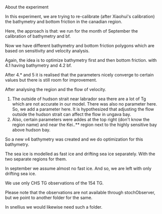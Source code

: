 About the experiment

In this experiment, we are trying to re-calibrate (after Xiaohui's calibration) the bathymetry and bottom friction in the canadian region.

Here, the approach is that:
we run for the month of September the calibration of bathymetry and bf.

Now we have different bathymetry and bottom friction polygons which are based on sensitivity and velocity analysis. 

Again, the idea is to optimize bathymetry first and then bottom friction. with 4.1 having bathymetry and 4.2 bf.

After 4.* and 5 it is realised that the parameters nicely converge to certain values but there is still room for improvement.

After analysing the region and the flow of velocity. 

1. The outside of hudson strait near labrador sea there are a lot of Tg which are not accurate in our model. 
There was also no parameter here. So, we add a parameter here. It is hypothesized that adjusting the flow outside the 
hudson strait can affect the flow in ungava bay. 
2. Also, certain parameters were addes at the top right (don't know the region name) and near the Kei..** region next to the 
highly sensitive bay above hudson bay.

So a new v4 bathymetry was created and we do optimization for this bathymetry.

The sea ice is modelled as fast ice and drifting sea ice separately. With the two separate regions for them.

In september we assume almost no fast ice. And so, we are left with only drifting sea ice. 

We use only CHS TG observations of the 154 TG. 


Please note that the observations are not available through stochObserver, but we point to another folder for the same. 

In snellius we would likewise need such a folder. 